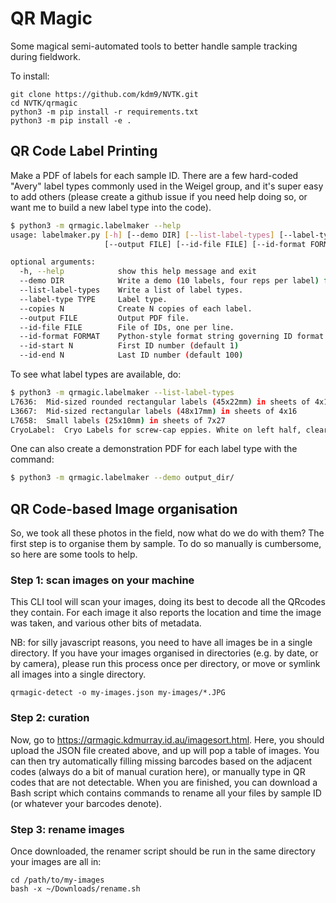 # QR Magic

Some magical semi-automated tools to better handle sample tracking during fieldwork.

To install:

```
git clone https://github.com/kdm9/NVTK.git
cd NVTK/qrmagic
python3 -m pip install -r requirements.txt
python3 -m pip install -e .
```

## QR Code Label Printing

Make a PDF of labels for each sample ID. There are a few hard-coded "Avery" label
types commonly used in the Weigel group, and it's super easy to add others
(please create a github issue if you need help doing so, or want me to build a
new label type into the code).


```bash
$ python3 -m qrmagic.labelmaker --help
usage: labelmaker.py [-h] [--demo DIR] [--list-label-types] [--label-type TYPE] [--copies N]
                     [--output FILE] [--id-file FILE] [--id-format FORMAT] [--id-start N] [--id-end N]

optional arguments:
  -h, --help            show this help message and exit
  --demo DIR            Write a demo (10 labels, four reps per label) for each label type to DIR.
  --list-label-types    Write a list of label types.
  --label-type TYPE     Label type.
  --copies N            Create N copies of each label.
  --output FILE         Output PDF file.
  --id-file FILE        File of IDs, one per line.
  --id-format FORMAT    Python-style format string governing ID format e.g. WGL{:04d} gives WGL0001..WGL9999
  --id-start N          First ID number (default 1)
  --id-end N            Last ID number (default 100)
```

To see what label types are available, do:

```bash
$ python3 -m qrmagic.labelmaker --list-label-types
L7636:  Mid-sized rounded rectangular labels (45x22mm) in sheets of 4x12
L3667:  Mid-sized rectangular labels (48x17mm) in sheets of 4x16
L7658:  Small labels (25x10mm) in sheets of 7x27
CryoLabel:  Cryo Labels for screw-cap eppies. White on left half, clear on right.
```

One can also create a demonstration PDF for each label type with the command:

```bash
$ python3 -m qrmagic.labelmaker --demo output_dir/
```

## QR Code-based Image organisation

So, we took all these photos in the field, now what do we do with them? The first step is to organise them by sample. To do so manually is cumbersome, so here are some tools to help.

### Step 1: scan images on your machine

This CLI tool will scan your images, doing its best to decode all the QRcodes
they contain. For each image it also reports the location and time the image
was taken, and various other bits of metadata.

NB: for silly javascript reasons, you need to have all images be in a single
directory. If you have your images organised in directories (e.g. by date, or
by camera), please run this process once per directory, or move or symlink all
images into a single directory.

```
qrmagic-detect -o my-images.json my-images/*.JPG
```


### Step 2: curation

Now, go to <https://qrmagic.kdmurray.id.au/imagesort.html>. Here, you should
upload the JSON file created above, and up will pop a table of images. You can
then try automatically filling missing barcodes based on the adjacent codes
(always do a bit of manual curation here), or manually type in QR codes that
are not detectable. When you are finished, you can download a Bash script which
contains commands to rename all your files by sample ID (or whatever your
barcodes denote).


### Step 3: rename images

Once downloaded, the renamer script should be run in the same directory your
images are all in:

```
cd /path/to/my-images
bash -x ~/Downloads/rename.sh
```
